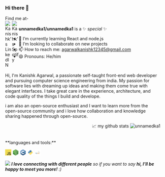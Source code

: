### Hi there 👋

Find me at- 
<br />
<a href="https://www.linkedin.com/in/kanishk-agarwal-8096241b6/">
  <img align="left" alt="Kanishk's LinkedIN" width="22px" src="https://raw.githubusercontent.com/peterthehan/peterthehan/master/assets/linkedin.svg" />
</a>
<a href="https://open.spotify.com/user/5ylcik925wtayk941327g7n7l?si=d3fc10a6f7df459a">
  <img align="left" alt="Kanishk's Spotify" width="22px" src="https://raw.githubusercontent.com/peterthehan/peterthehan/master/assets/spotify.svg" />
</a>
<br />
**unnamedka1/unnamedka1** is a ✨ _special_ ✨

- 🌱 I’m currently learning React and node.js
- 👯 I’m looking to collaborate on new projects
- 📫 How to reach me: agarwalkanishk12345@gmail.com
- 😄 Pronouns: He/him

<br />

Hi, I'm Kanishk Agarwal, a passionate self-taught front-end web developer and pursuing computer science engineering from india. My passion for software lies with dreaming up ideas and making them come true with elegant interfaces. I take great care in the experience, architecture, and code quality of the things I build and develope.

i am also an open-source enthusiast and I want to learn more from the open-source community and i love how collaboration and knowledge sharing happened through open-source.


<p align="right">📈 my github stats <img src="https://github-readme-stats.vercel.app/api?username=unnamedka1&show_icons=true&theme=gotham" alt="unnamedka1" />
  
<p align="left">  
 <br />
**languages and tools:**  

<code><img height="20" src="https://raw.githubusercontent.com/github/explore/80688e429a7d4ef2fca1e82350fe8e3517d3494d/topics/javascript/javascript.png"></code>
<code><img height="20" src="https://raw.githubusercontent.com/github/explore/80688e429a7d4ef2fca1e82350fe8e3517d3494d/topics/nodejs/nodejs.png"></code>
<code><img height="20" src="https://raw.githubusercontent.com/github/explore/80688e429a7d4ef2fca1e82350fe8e3517d3494d/topics/cpp/cpp.png"></code>
<code><img height="20" src="https://raw.githubusercontent.com/github/explore/80688e429a7d4ef2fca1e82350fe8e3517d3494d/topics/python/python.png"></code>
<code><img height="20" src="https://raw.githubusercontent.com/github/explore/80688e429a7d4ef2fca1e82350fe8e3517d3494d/topics/mysql/mysql.png"></code>
</p>

<img src="https://media.giphy.com/media/LnQjpWaON8nhr21vNW/giphy.gif" width="60"> <em><b>I love connecting with different people</b> so if you want to say <b>hi, I'll be happy to meet you more!</b> :)</em>

